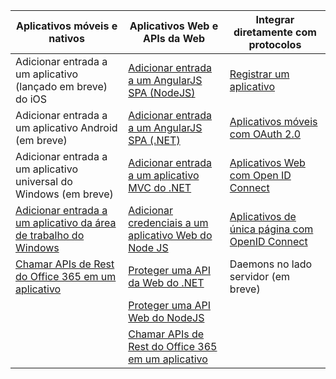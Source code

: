 | Aplicativos móveis e nativos | Aplicativos Web e APIs da Web | Integrar diretamente com protocolos |
| ----------------------- | ------------------------------- | --------------------- |
| Adicionar entrada a um aplicativo (lançado em breve) do iOS | [Adicionar entrada a um AngularJS SPA (NodeJS)](active-directory-v2-devquickstarts-angular-node.md) | [Registrar um aplicativo](active-directory-v2-app-registration.md) |
| Adicionar entrada a um aplicativo Android (em breve) | [Adicionar entrada a um AngularJS SPA (.NET)](active-directory-v2-devquickstarts-angular-dotnet.md) | [Aplicativos móveis com OAuth 2.0](active-directory-v2-protocols-oauth-code.md) |
| Adicionar entrada a um aplicativo universal do Windows (em breve) | [Adicionar entrada a um aplicativo MVC do .NET](active-directory-v2-devquickstarts-dotnet-web.md) | [Aplicativos Web com Open ID Connect](active-directory-v2-protocols-oidc.md) |
| [Adicionar entrada a um aplicativo da área de trabalho do Windows](active-directory-v2-devquickstarts-wpf.md)| [Adicionar credenciais a um aplicativo Web do Node JS](active-directory-v2-devquickstarts-node-web.md) | [Aplicativos de única página com OpenID Connect](active-directory-v2-protocols-implicit.md) 
| [Chamar APIs de Rest do Office 365 em um aplicativo](https://www.msdn.com/office/office365/howto/authenticate-Office-365-APIs-using-v2) | [Proteger uma API da Web do .NET](active-directory-v2-devquickstarts-dotnet-api.md) | Daemons no lado servidor (em breve) |
| | [Proteger uma API Web do NodeJS](active-directory-v2-devquickstarts-node-api.md) |
| | [Chamar APIs de Rest do Office 365 em um aplicativo](https://www.msdn.com/office/office365/howto/authenticate-Office-365-APIs-using-v2) |

<!---HONumber=AcomDC_1223_2015-->